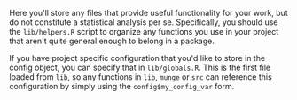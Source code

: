 Here you'll store any files that provide useful functionality for your work, but do not constitute a statistical analysis per se. Specifically, you should use the `lib/helpers.R` script to organize any functions you use in your project that aren't quite general enough to belong in a package.

If you have project specific configuration that you'd like to store in the config object, you can specify that in `lib/globals.R`.  This is the first file loaded from `lib`, so any functions in `lib`, `munge` or `src` can reference this configuration by simply using the `config$my_config_var` form.

